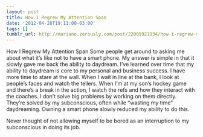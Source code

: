 ```yaml
---
layout: post
title: How I Regrew My Attention Span
date: '2012-04-28T19:11:00-03:00'
tags: []
tumblr_url: http://mariano.zerously.com/post/22005921934/how-i-regrew-my-attention-span
---
```

How I Regrew My Attention Span
  Some people get around to asking me about what it’s like not to have a smart phone. My answer is simple in that it slowly gave me back the ability to daydream. I’ve learned over time that my ability to daydream is core to my personal and business success. I have more time to stare at the wall. When I wait in line at the bank, I look at people’s faces and watch the tellers. When I’m at my son’s hockey game and there’s a break in the action, I watch the refs and how they interact with the coaches. I don’t solve big problems by working on them directly. They’re solved by my subconscious, often while “wasting my time” daydreaming. Owning a smart phone slowly reduced my ability to do this.



Never thought of not allowing myself to be bored as an interruption to my subconscious in doing its job.
